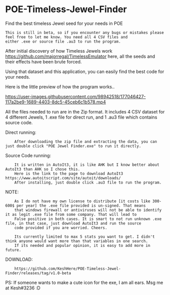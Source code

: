 # POE-Timeless-Jewel-Finder
Find the best timeless Jewel seed for your needs in POE


    This is still in beta, so if you encounter any bugs or mistakes please feel free to let me know. You need all 4 CSV files and 
    either .exe or source file .au3 to run the program.

After initial discovery of how Timeless Jewels work https://github.com/majorregal/TimelessEmulator here, all the seeds and their effects have been brute forced.

Using that dataset and this application, you can easily find the best code for your needs.

Here is the little preview of how the program works..

https://user-images.githubusercontent.com/98942518/177046427-117a2be9-1689-4403-8dc5-45ceb6c1b578.mp4

All the files needed to run are in the Zip format. It includes 4 CSV dataset for 4 different Jewels, 1 .exe file for direct run, and 1 .au3 file which contains source code.

Direct running:
        
        After downloading the zip file and extracting the data, you can just double click "POE Jewel Finder.exe" to run it directly.
    
Source Code running:

        It is written in AutoIt3, it is like AHK but I know better about AutoIt3 than AHK so I chose this. 
        Here is the link to the page to download AutoIt3 https://www.autoitscript.com/site/autoit/downloads/
        After installing, just double click .au3 file to run the program.


NOTE:

        As I do not have my own license to distribute [it costs like 300-600$ per year] the .exe file provided is un-signed. That means 
        that windows firewall or antiviruses will not be able to identify it as legit .exe file from some company. That will lead to 
        False positive in both cases. It is smart to not run unknown .exe file, in that case, just download AutoIt3 and run the source 
        code provided if you are worried. Cheers.
        
        Its currently limited to max 5 stats you want to get. I didn't think anyone would want more than that variables in one search. 
        If its needed and popular opinion, it is easy to add more in future.


DOWNLOAD:

        https://github.com/KeshHere/POE-Timeless-Jewel-Finder/releases/tag/v1.0-beta
        
PS: If someone wants to make a cute icon for the exe, I am all ears. Msg me at Kesh#3236 :D
